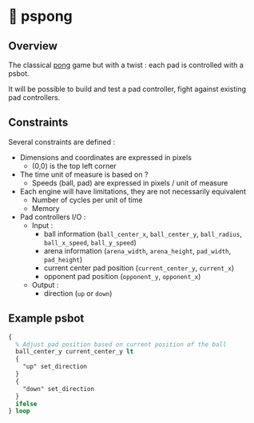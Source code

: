 # 🤖 pspong

## Overview

The classical [pong](https://en.wikipedia.org/wiki/Pong) game but with a twist : each pad is controlled with a psbot.

It will be possible to build and test a pad controller, fight against existing pad controllers.

## Constraints

Several constraints are defined :

* Dimensions and coordinates are expressed in pixels
  * (0,0) is the top left corner
* The time unit of measure is based on ?
  * Speeds (ball, pad) are expressed in pixels / unit of measure
* Each engine will have limitations, they are not necessarily equivalent
  * Number of cycles per unit of time
  * Memory
* Pad controllers I/O :
  * Input :
    * ball information (`ball_center_x`, `ball_center_y`, `ball_radius`, `ball_x_speed`, `ball_y_speed`)
    * arena information (`arena_width`, `arena_height`, `pad_width`, `pad_height`)
    * current center pad position (`current_center_y`, `current_x`)
    * opponent pad position (`opponent_y`, `opponent_x`)
  * Output :
    * direction (`up` or `down`)
   
## Example psbot

```postscript
{
  % Adjust pad position based on current position of the ball
  ball_center_y current_center_y lt
  {
    "up" set_direction
  }
  {
    "down" set_direction
  }
  ifelse
} loop
```
